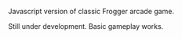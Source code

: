 Javascript version of classic Frogger arcade game.

Still under development.  Basic gameplay works.
